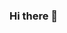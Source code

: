 ### Hi there 👋

<!--
**abdel-ke/abdel-ke** is a ✨ _special_ ✨ repository because its `README.md` (this file) appears on your GitHub profile.
[![42 Profile Card](https://1337-readme.vercel.app/api/profile?cursus=42cursus&email=hide&login=abdel-ke)](https://github.com/mohouyizme/1337-readme)
Here are some ideas to get you started:

- 🔭 I’m currently working on ...
- 🌱 I’m currently learning ...
- 👯 I’m looking to collaborate on ...
- 🤔 I’m looking for help with ...
- 💬 Ask me about ...
- 📫 How to reach me: ...
- 😄 Pronouns: ...
- ⚡ Fun fact: ...
-->

